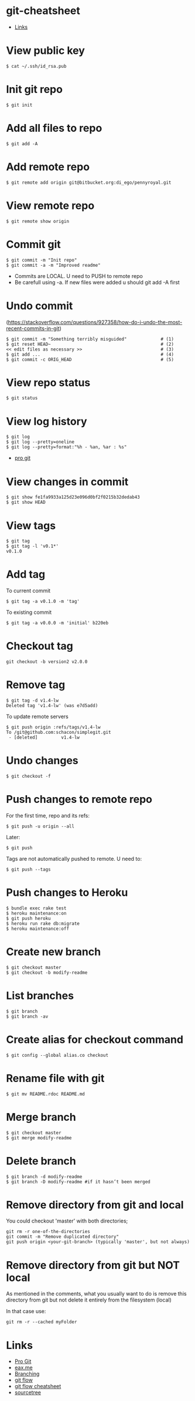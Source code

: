# git-cheatsheet
* [Links](#links)

# View public key 
```
$ cat ~/.ssh/id_rsa.pub 
```
# Init git repo 
```
$ git init 
```
# Add all files to repo 
```
$ git add -A 
```
# Add remote repo 
```
$ git remote add origin git@bitbucket.org:di_ego/pennyroyal.git 
```
# View remote repo
```
$ git remote show origin
```
# Commit git 
```
$ git commit -m "Init repo" 
$ git commit -a -m "Improved readme" 
```
* Commits are LOCAL. U need to PUSH to remote repo 
* Be carefull using -a. If new files were added u should git add -A first 

# Undo commit
(https://stackoverflow.com/questions/927358/how-do-i-undo-the-most-recent-commits-in-git)
```
$ git commit -m "Something terribly misguided"             # (1)
$ git reset HEAD~                                          # (2)
<< edit files as necessary >>                              # (3)
$ git add ...                                              # (4)
$ git commit -c ORIG_HEAD                                  # (5)
```
 
# View repo status 
```
$ git status 
```
# View log history
```
$ git log
$ git log --pretty=oneline
$ git log --pretty=format:"%h - %an, %ar : %s"
```
* [pro git](https://git-scm.com/book/ru/v2/%D0%9E%D1%81%D0%BD%D0%BE%D0%B2%D1%8B-Git-%D0%9F%D1%80%D0%BE%D1%81%D0%BC%D0%BE%D1%82%D1%80-%D0%B8%D1%81%D1%82%D0%BE%D1%80%D0%B8%D0%B8-%D0%BA%D0%BE%D0%BC%D0%BC%D0%B8%D1%82%D0%BE%D0%B2)
# View changes in commit
```
$ git show fe1fa9933a125d23e096d0bf2f0215b32dedab43
$ git show HEAD
```
# View tags
```
$ git tag
$ git tag -l 'v0.1*'
v0.1.0
```
# Add tag
To current commit
```
$ git tag -a v0.1.0 -m 'tag'
```
To existing commit
```
$ git tag -a v0.0.0 -m 'initial' b220eb
```
# Checkout tag
```
git checkout -b version2 v2.0.0
```
# Remove tag
```
$ git tag -d v1.4-lw
Deleted tag 'v1.4-lw' (was e7d5add)
```
To update remote servers
```
$ git push origin :refs/tags/v1.4-lw
To /git@github.com:schacon/simplegit.git
 - [deleted]         v1.4-lw
```
# Undo changes 
```
$ git checkout -f 
```
# Push changes to remote repo  
For the first time, repo and its refs: 
```
$ git push -u origin --all  
```
Later: 
```
$ git push 
```
Tags are not automatically pushed to remote. U need to:
```
$ git push --tags
```
# Push changes to Heroku 
```
$ bundle exec rake test 
$ heroku maintenance:on 
$ git push heroku 
$ heroku run rake db:migrate 
$ heroku maintenance:off 
```
# Create new branch 
```
$ git checkout master 
$ git checkout -b modify-readme 
```
# List branches 
```
$ git branch 
$ git branch -av
```
# Create alias for checkout command 
```
$ git config --global alias.co checkout 
``` 
# Rename file with git 
```
$ git mv README.rdoc README.md 
```
# Merge branch 
```
$ git checkout master 
$ git merge modify-readme 
```
# Delete branch 
```
$ git branch -d modify-readme 
$ git branch -D modify-readme #if it hasn’t been merged 
```
# Remove directory from git and local 
You could checkout 'master' with both directories;  
```
git rm -r one-of-the-directories 
git commit -m "Remove duplicated directory" 
git push origin <your-git-branch> (typically 'master', but not always) 
``` 
# Remove directory from git but NOT local 
As mentioned in the comments, what you usually want to do is remove this directory from git but not delete it entirely from the filesystem (local) 

In that case use:  
```
git rm -r --cached myFolder 
```

# Links
* [Pro Git](https://git-scm.com/book/ru/v2)
* [eax.me](https://eax.me/git-commands/)
* [Branching](https://habrahabr.ru/post/106912/)
* [git flow](https://github.com/nvie/gitflow)
* [git flow cheatsheet](https://danielkummer.github.io/git-flow-cheatsheet/index.ru_RU.html)
* [sourcetree](https://www.sourcetreeapp.com/)
